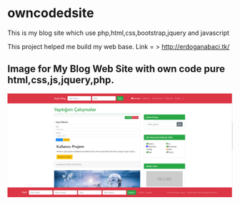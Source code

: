 # owncodedsite
This is my blog site which use php,html,css,bootstrap,jquery and javascript

This project helped me build my web base.
Link = > http://erdoganabaci.tk/

## Image for My Blog Web Site with own code pure html,css,js,jquery,php.
![Minion](https://github.com/erdoganabaci/owncodedsite/blob/master/img/mysite.png?raw=true)
